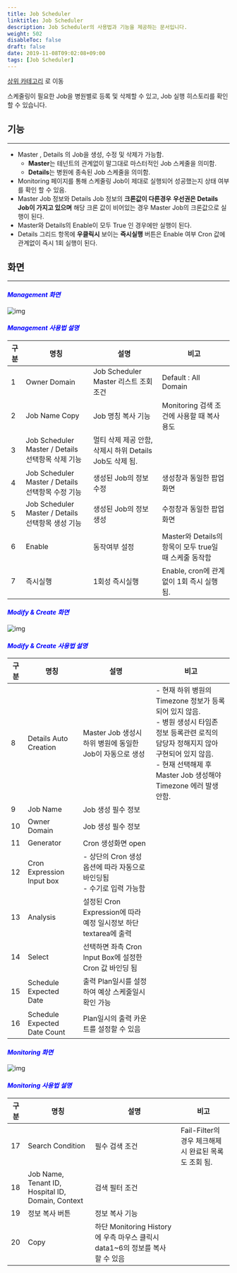```yaml
---
title: Job Scheduler
linktitle: Job Scheduler
description: Job Scheduler의 사용법과 기능을 제공하는 문서입니다.
weight: 502
disableToc: false
draft: false
date: 2019-11-08T09:02:08+09:00
tags: [Job Scheduler]
---
```

[ <i class="fas fa-arrow-up"></i> 상위 카테고리](/chis/common/#co-engine) 로 이동

스케줄링이 필요한 Job을 병원별로 등록 및 삭제할 수 있고, Job 실행 히스토리를 확인 할 수 있습니다.

## 기능
---

- Master , Details 의 Job을 생성, 수정 및 삭제가 가능함.
  - **Master**는 테넌트의 관계없이 말그대로 마스터적인 Job 스케줄을 의미함.  
  - **Details**는 병원에 종속된 Job 스케줄을 의미함.
- Monitoring 페이지를 통해 스케줄링 Job이 제대로 실행되어 성공했는지 상태 여부를 확인 할 수 있음.
- Master Job 정보와 Details Job 정보의 <i class="fas fa-exclamation-triangle chis-exclamation"></i> **크론값이 다른경우** **우선권은 Details Job이 가지고 있으며** 해당 크론 값이 비어있는 경우 Master Job의 크론값으로 실행이 된다.
- Master와 Details의 Enable이 모두 True 인 경우에만 실행이 된다.
- Details 그리드 항목에 **우클릭시** 보이는 **즉시실행** 버튼은 Enable 여부 Cron 값에 관계없이 즉시 1회 실행이 된다.  

## 화면
---

#### <span style="color:blue">_Management 화면_</span>
![img](/supporting-pages/images/jobscheduler.png)

#### <span style="color:blue">_Management 사용법 설명_</span>

| 구분 | 명칭 | 설명 | 비고 |
|-----|-----|-----|-----|
| 1 | Owner Domain | Job Scheduler Master 리스트 조회 조건 | Default : All Domain |
| 2 | Job Name Copy | Job 명칭 복사 기능 | Monitoring 검색 조건에 사용할 때 복사 용도 |
| 3 | Job Scheduler Master / Details 선택항목 삭제 기능 | 멀티 삭제 제공 안함, 삭제시 하위 Details Job도 삭제 됨. | |
| 4 | Job Scheduler Master / Details 선택항목 수정 기능 | 생성된 Job의 정보 수정 | 생성창과 동일한 팝업 화면 |
| 5 | Job Scheduler Master / Details 선택항목 생성 기능 | 생성된 Job의 정보 생성 | 수정창과 동일한 팝업 화면 |
| 6 | Enable | 동작여부 설정 | Master와 Details의 항목이 모두 true일 때 스케줄 동작함 |
| 7 | 즉시실행 | 1회성 즉시실행 | Enable, cron에 관계없이 1회 즉시 실행됨. |

#### <span style="color:blue">_Modify & Create 화면_</span>
![img](/supporting-pages/images/jobscheduler2.png)

#### <span style="color:blue">_Modify & Create 사용법 설명_</span>
| 구분 | 명칭 | 설명 | 비고 |
|-----|-----|-----|-----|
| 8 | Details Auto Creation | Master Job 생성시 하위 병원에 동일한 Job이 자동으로 생성 | - 현재 하위 병원의 Timezone 정보가 등록되어 있지 않음.<br>- 병원 생성시 타임존 정보 등록관련 로직의 담당자 정해지지 않아 구현되어 있지 않음.<br>- 현재 선택해제 후 Master Job 생성해야 Timezone 에러 발생 안함. |
| 9 | Job Name | Job 생성 필수 정보 | |
| 10 | Owner Domain | Job 생성 필수 정보 | |
| 11 | Generator | Cron 생성화면 open | |
| 12 | Cron Expression Input box | - 상단의 Cron 생성 옵션에 따라 자동으로 바인딩됨<br>- 수기로 입력 가능함 | |
| 13 | Analysis | 설정된 Cron Expression에 따라 예정 일시정보 하단 textarea에 출력 | |
| 14 | Select | 선택하면 좌측 Cron Input Box에 설정한 Cron 값 바인딩 됨 | |
| 15 | Schedule Expected Date | 출력 Plan일시를 설정하여 예상 스케줄일시 확인 가능 | |
| 16 | Schedule Expected Date Count | Plan일시의 출력 카운트를 설정할 수 있음 | |

#### <span style="color:blue">_Monitoring 화면_</span>
![img](/supporting-pages/images/jobscheduler3.png)

#### <span style="color:blue">_Monitoring 사용법 설명_</span>

| 구분 | 명칭 | 설명 | 비고 |
|-----|-----|-----|-----|
| 17 | Search Condition | 필수 검색 조건 | Fail-Filter의 경우 체크해제시 완료된 목록도 조회 됨. |
| 18 | Job Name, Tenant ID, Hospital ID, Domain, Context | 검색 필터 조건 | |
| 19 | 정보 복사 버튼 | 정보 복사 기능 | |
| 20 | Copy | 하단 Monitoring History에 우측 마우스 클릭시 data1~6의 정보를 복사 할 수 있음 | |